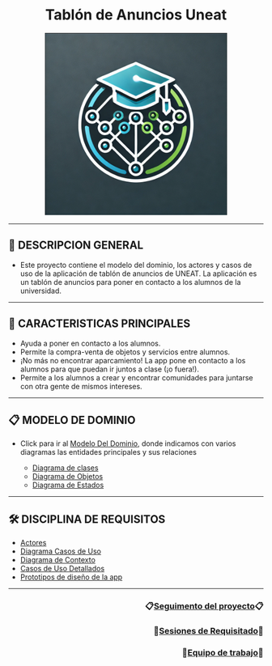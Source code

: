 <div align="center">

# Tablón de Anuncios Uneat 
<img src="https://github.com/miguelgomez75/24-25-IdSw1-SDR/blob/main/images/Logo.png" alt="Alt text" width="360" height="360">

</div>

---
## 🧩 DESCRIPCION GENERAL
- Este proyecto contiene el modelo del dominio, los actores y casos de uso de la aplicación de tablón de anuncios de UNEAT. La aplicación es un tablón de anuncios para poner en contacto a los alumnos de la universidad.

---
## 📣 CARACTERISTICAS PRINCIPALES
- Ayuda a poner en contacto a los alumnos.
- Permite la compra-venta de objetos y servicios entre alumnos.
- ¡No más no encontrar aparcamiento! La app pone en contacto a los alumnos para que puedan ir juntos a clase (¡o fuera!).
- Permite a los alumnos a crear y encontrar comunidades para juntarse con otra gente de mismos intereses.

---
## 📋 MODELO DE DOMINIO
- Click para ir al [Modelo Del Dominio](/Readmes/ModeloDelDominio.md), donde indicamos con varios diagramas las entidades principales y sus relaciones

    - [Diagrama de clases](/Readmes/ModeloDelDominio.md#diagrama-de-clases)
    - [Diagrama de Objetos](/Readmes/ModeloDelDominio.md#diagrama-de-objetos)
    - [Diagrama de Estados](/Readmes/ModeloDelDominio.md#diagrama-de-estados)

---
## 🛠️ DISCIPLINA DE REQUISITOS
- [Actores](/Readmes/ActoresYCasosDeUsos.md#jerarqu%C3%ADa-de-actores-primarios)
- [Diagrama Casos de Uso](https://github.com/miguelgomez75/24-25-IdSw1-SDR/blob/main/Readmes/ActoresYCasosDeUsos.md#actores-primarios)
- [Diagrama de Contexto](/Readmes/DiagramaDeContexto.md)
- [Casos de Uso Detallados](/Readmes/DetalladoDeCasosDeUso.md)
- [Prototipos de diseño de la app](https://github.com/miguelgomez75/24-25-IdSw1-SDR/blob/main/Readmes/Prototipos.md)

---
<div align="right">

### 📋[Seguimento del proyecto](https://github.com/users/miguelgomez75/projects/3/views/1)📋
### 🏢[Sesiones de Requisitado](https://github.com/miguelgomez75/24-25-IdSw1-SDR/tree/main/Documentaci%C3%B3n/Sesiones%20de%20Requisitado)🏢 
### 👥[Equipo de trabajo](https://github.com/miguelgomez75/24-25-IdSw1-SDR/tree/4bb7527370d4986cec958658da9f81fc16de6cde/Documentaci%C3%B3n/Equipo%20de%20Trabajo)👥 

</div>
